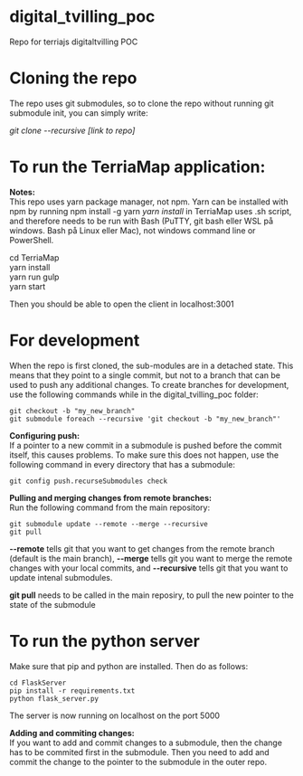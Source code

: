 # digital_tvilling_poc
Repo for terriajs digitaltvilling POC

# Cloning the repo

The repo uses git submodules, so to clone the repo without running git submodule init, you can simply write:

*git clone --recursive \[link to repo\]*

# To run the TerriaMap application:

**Notes:**  
This repo uses yarn package manager, not npm. Yarn can be installed with npm by running npm install -g yarn
*yarn install* in TerriaMap uses .sh script, and therefore needs to be run with Bash (PuTTY, git bash eller WSL på windows. Bash på Linux eller Mac), not windows command line or PowerShell.

cd TerriaMap  
yarn install  
yarn run gulp  
yarn start  

Then you should be able to open the client in localhost:3001

# For development

When the repo is first cloned, the sub-modules are in a detached state. This means that they point to a single commit, but not to a branch that can be used to push any additional changes. To create branches for development, use the following commands while in the digital_tvilling_poc folder:

~~~
git checkout -b "my_new_branch"
git submodule foreach --recursive 'git checkout -b "my_new_branch"'
~~~

**Configuring push:**  
If a pointer to a new commit in a submodule is pushed before the commit itself, this causes problems. To make sure this does not happen, use the following command in every directory that has a submodule:  

~~~
git config push.recurseSubmodules check  
~~~

**Pulling and merging changes from remote branches:**  
Run the following command from the main repository:

~~~
git submodule update --remote --merge --recursive  
git pull  
~~~

**--remote** tells git that you want to get changes from the remote branch (default is the main branch), **--merge** tells git you want to merge the remote changes with your local commits, and **--recursive** tells git that you want to update intenal submodules.  

**git pull** needs to be called in the main reposiry, to pull the new pointer to the state of the submodule


# To run the python server
Make sure that pip and python are installed. Then do as follows:

~~~
cd FlaskServer
pip install -r requirements.txt
python flask_server.py
~~~

The server is now running on localhost on the port 5000


**Adding and commiting changes:**  
If you want to add and commit changes to a submodule, then the change has to be commited first in the submodule. Then you need to add and commit the change to the pointer to the submodule in the outer repo. 